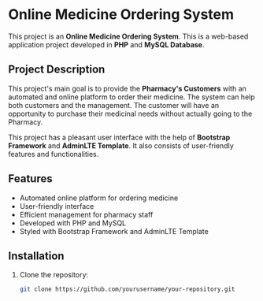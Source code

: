 # Online Medicine Ordering System

This project is an **Online Medicine Ordering System**. This is a web-based application project developed in **PHP** and **MySQL Database**. 

## Project Description

This project's main goal is to provide the **Pharmacy's Customers** with an automated and online platform to order their medicine. The system can help both customers and the management. The customer will have an opportunity to purchase their medicinal needs without actually going to the Pharmacy.

This project has a pleasant user interface with the help of **Bootstrap Framework** and **AdminLTE Template**. It also consists of user-friendly features and functionalities.

## Features

- Automated online platform for ordering medicine
- User-friendly interface
- Efficient management for pharmacy staff
- Developed with PHP and MySQL
- Styled with Bootstrap Framework and AdminLTE Template

## Installation

1. Clone the repository:
   ```sh
   git clone https://github.com/yourusername/your-repository.git

